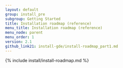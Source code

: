 ```yaml
---
layout: default
group: install_pre
subgroup: Getting Started
title: Installation roadmap (reference)
menu_title: Installation roadmap (reference)
menu_node: parent
menu_order: 1
version: 2.1
github_link21: install-gde/install-roadmap_part1.md
---
```


{% include install/install-roadmap.md %}
